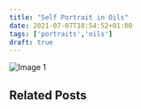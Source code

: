 ```yaml
---
title: "Self Portrait in Oils"
date: 2021-07-07T18:54:52+01:00
tags: ['portraits','oils']
draft: true
---
```

![Image 1](/2021-07-07-self-portrait-in-oils/self-portrait-in-oil-steve-beadle-art.png)

## Related Posts
[](/posts//)
